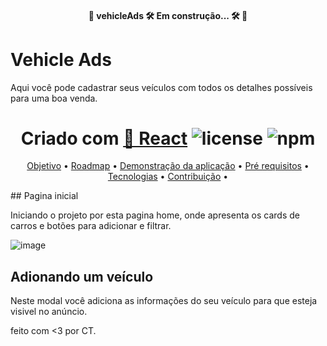 
<h4 align="center"> 
	🚧  vehicleAds 🛠️ Em construção... 🛠️  🚧
</h4>

# Vehicle Ads

Aqui você pode cadastrar seus veículos com todos os detalhes possíveis para uma boa venda.


<h1 align="center">
  Criado com <a href="https://pt-br.reactjs.org/">🔗 React</a> 
  <img alt="license" src="https://img.shields.io/npm/l/m?color=blue&style=plastic" />
 <img alt="npm" src="https://img.shields.io/npm/v/node?color=blue&logo=Node.js&logoColor=dark%20green">
</h1>

<p align="center">
 <a href="#objetivo">Objetivo</a> •
 <a href="#roadmap">Roadmap</a> • 
 <a href="#Demonstração">Demonstração da aplicação</a> • 
 <a href="#requisitos">Pré requisitos</a> • 
 <a href="#tecnologias">Tecnologias</a> • 
 <a href="#contribuição">Contribuição</a> • 
</p>
## Pagina inicial

Iniciando o projeto por esta pagina home, onde apresenta os cards de carros e botões para adicionar e filtrar.

![image](https://user-images.githubusercontent.com/92460525/178401316-4a583b6f-86a8-40dd-a524-cfb76066ac9d.png)


## Adionando um veículo

Neste modal você adiciona as informações do seu veículo para que esteja visivel no anúncio.

feito com <3 por CT.
